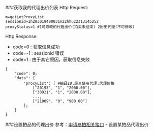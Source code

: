 ###获取我的代理出价列表
Http Request: 

```
m=getLotProxyList
sessionid=1h283019400031n22hhu22313145252
proxyStatus=1 #1可修改的代理出价(拍卖未结束) 2历史代理(不可修改)
```

Http Response:

- code=0 : 获取信息成功
- code=-1 : sessionid 错误
- code=1 : 由于其它原因，获取信息失败  

``` 
{ 
    "code": 0;
    "data": {
    	"proxyList": [ #拍品ID,是否使用代理,代理价格
    		["20193", "1", "2000.00"],
    		["30921", "1", "2000.00"],
    		...,
    		["21009", "0", "900.00"]
    	];    	
    }
} 
```

###设置拍品的代理出价
参考：[申请参拍相关接口](../拍卖大厅/申请参拍相关接口.md) - 设置某拍品代理出价